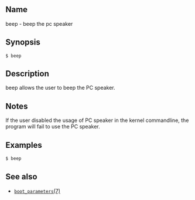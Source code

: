 ## Name

beep - beep the pc speaker

## Synopsis

```**sh
$ beep
```

## Description

beep allows the user to beep the PC speaker.

## Notes

If the user disabled the usage of PC speaker in the kernel commandline, the program
will fail to use the PC speaker.

## Examples

```sh
$ beep
```

## See also

* [`boot_parameters`(7)](help://man/7/boot_parameters)
